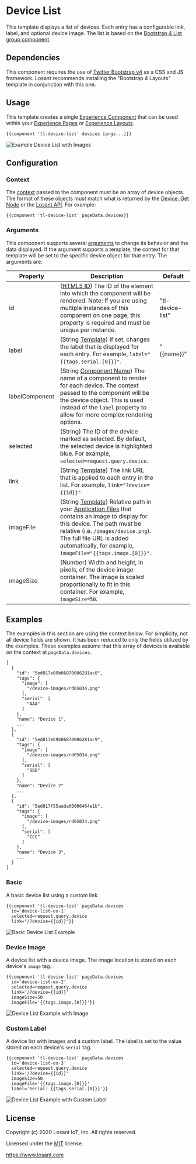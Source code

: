 # Device List
This template displays a list of devices. Each entry has a configurable link, label, and optional device image. The list is based on the [Bootstrap 4 List group component](https://getbootstrap.com/docs/4.0/components/list-group/).

## Dependencies

This component requires the use of [Twitter Bootstrap v4](https://getbootstrap.com) as a CSS and JS framework. Losant recommends installing the "Bootstrap 4 Layouts" template in conjunction with this one.

## Usage
This template creates a single [Experience Component](https://docs.losant.com/experiences/views/#components) that can be used within your [Experience Pages](https://docs.losant.com/experiences/views/#pages) or [Experience Layouts](https://docs.losant.com/experiences/views/#layouts).

```
{{component 'tl-device-list' devices [args...]}} 
```

![Example Device List with Images](./screenshot-basic.png)

## Configuration

### Context
The [context](https://docs.losant.com/experiences/views/#passing-custom-context) passed to the component must be an array of device objects. The format of these objects must match what is returned by the [Device: Get Node](https://docs.losant.com/workflows/data/get-device/) or the [Losant API](https://docs.losant.com/rest-api/devices/#get). For example:
```
{{component 'tl-device-list' pageData.devices}}
```

### Arguments
This component supports several [arguments](https://docs.losant.com/experiences/views/#passing-custom-arguments) to change its behavior and the data displayed. If the argument supports a template, the context for that template will be set to the specific device object for that entry. The arguments are:

| Property          | Description                                                                                                                                                                                                                                                                          | Default                |
|-------------------|--------------------------------------------------------------------------------------------------------------------------------------------------------------------------------------------------------------------------------------------------------------------------------------|------------------------|
| id                | ([HTML5 ID](https://developer.mozilla.org/en-US/docs/Web/HTML/Global_attributes/id)) The ID of the element into which the component will be rendered. Note: If you are using multiple instances of this component on one page, this property is required and must be unique per instance.    | "tl-device-list"       |
| label             | (String [Template](https://docs.losant.com/workflows/accessing-payload-data/#string-templates)) If set, changes the label that is displayed for each entry. For example, `label="{{tags.serial.[0]}}"`.                                                                              | "{{name}}"             |
| labelComponent    | (String [Component Name](https://docs.losant.com/experiences/views/#components)) The name of a component to render for each device. The context passed to the component will be the device object. This is used instead of the `label` property to allow for more complex rendering options.|                        |
| selected          | (String) The ID of the device marked as selected. By default, the selected device is highlighted blue. For example, `selected=request.query.device`.                                                                                                                                 |                        |
| link              | (String [Template](https://docs.losant.com/workflows/accessing-payload-data/#string-templates)) The link URL that is applied to each entry in the list. For example, `link="?device={{id}}"`.                                                                                        |                        |
| imageFile         | (String [Template](https://docs.losant.com/workflows/accessing-payload-data/#string-templates)) Relative path in your [Application Files](https://docs.losant.com/applications/files/) that contains an image to display for this device. The path must be relative (i.e. `/images/device.png`). The full file URL is added automatically, for example, `imageFile="{{tags.image.[0]}}"`.    |                        |
| imageSize         | (Number) Width and height, in pixels, of the device image container. The image is scaled proportionally to fit in this container. For example, `imageSize=50`.                                                                                                                       |                        |

## Examples
The examples in this section are using the context below. For simplicity, not all device fields are shown. It has been reduced to only the fields utilized by the examples. These examples assume that this array of devices is available on the context at `pageData.devices`.

```
[
  {
    "id": "5ed017e09b06870006281ac8",
    "tags": {
      "image": [
        "/device-images/rd05034.png"
      ],
      "serial": [
        "AAA"
      ]
    },
    "name": "Device 1",
    ...
  },
  {
    "id": "5ed017eb9b06870006281ac9",
    "tags": {
      "image": [
        "/device-images/rd05034.png"
      ],
      "serial": [
        "BBB"
      ]
    },
    "name": "Device 2"
    ...
  },
  {
    "id": "5ed017f55aada00006464e1b",
    "tags": {
      "image": [
        "/device-images/rd05034.png"
      ],
      "serial": [
        "CCC"
      ]
    },
    "name": "Device 3",
    ...
  }
]
```

### Basic
A basic device list using a custom link.

```
{{component 'tl-device-list' pageData.devices 
  id='device-list-ex-1'
  selected=request.query.device
  link="/?device={{id}}"}}
```

![Basic Device List Example](./screenshot-basic.png)

### Device Image
A device list with a device image. The image location is stored on each device's `image` tag.

```
{{component 'tl-device-list' pageData.devices 
  id='device-list-ex-2'
  selected=request.query.device
  link='/?device={{id}}'
  imageSize=50
  imageFile='{{tags.image.[0]}}'}}
```

![Device List Example with Image](./screenshot-images.png)

### Custom Label
A device list with images and a custom label. The label is set to the value stored on each device's `serial` tag.

```
{{component 'tl-device-list' pageData.devices 
  id='device-list-ex-3'
  selected=request.query.device
  link='/?device={{id}}'
  imageSize=50
  imageFile='{{tags.image.[0]}}'
  label='Serial: {{tags.serial.[0]}}'}}
```

![Device List Example with Custom Label](./screenshot-custom-label.png)

## License

Copyright (c) 2020 Losant IoT, Inc. All rights reserved.

Licensed under the [MIT](https://github.com/Losant/losant-templates/blob/master/LICENSE.txt) license.

https://www.losant.com